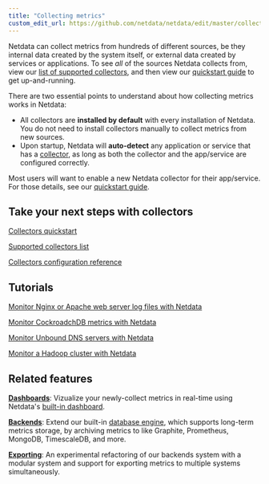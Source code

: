 ```yaml
---
title: "Collecting metrics"
custom_edit_url: https://github.com/netdata/netdata/edit/master/collectors/README.md
---
```




Netdata can collect metrics from hundreds of different sources, be they internal data created by the system itself, or
external data created by services or applications. To see _all_ of the sources Netdata collects from, view our [list of
supported collectors](agent/collectors/collectors.md), and then view our [quickstart guide](agent/collectors/quickstart.md) to get
up-and-running.

There are two essential points to understand about how collecting metrics works in Netdata:

-   All collectors are **installed by default** with every installation of Netdata. You do not need to install
    collectors manually to collect metrics from new sources.
-   Upon startup, Netdata will **auto-detect** any application or service that has a
    [collector](agent/collectors/collectors.md), as long as both the collector and the app/service are configured correctly.

Most users will want to enable a new Netdata collector for their app/service. For those details, see our [quickstart
guide](agent/collectors/quickstart.md).

## Take your next steps with collectors

[Collectors quickstart](agent/collectors/quickstart.md)

[Supported collectors list](agent/collectors/collectors.md)

[Collectors configuration reference](agent/collectors/reference.md)

## Tutorials

[Monitor Nginx or Apache web server log files with Netdata](agent/tutorials/collect-apache-nginx-web-logs.md)

[Monitor CockroadchDB metrics with Netdata](agent/tutorials/monitor-cockroachdb.md)

[Monitor Unbound DNS servers with Netdata](agent/tutorials/collect-unbound-metrics.md)

[Monitor a Hadoop cluster with Netdata](agent/tutorials/monitor-hadoop-cluster.md)

## Related features

**[Dashboards](agent/web.md)**: Vizualize your newly-collect metrics in real-time using Netdata's [built-in
dashboard](agent/web/gui.md). 

**[Backends](agent/backends.md)**: Extend our built-in [database engine](agent/database/engine.md), which supports
long-term metrics storage, by archiving metrics to like Graphite, Prometheus, MongoDB, TimescaleDB, and more.

**[Exporting](agent/exporting.md)**: An experimental refactoring of our backends system with a modular system and
support for exporting metrics to multiple systems simultaneously.


